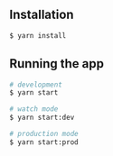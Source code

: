 ## Installation

```bash
$ yarn install
```

## Running the app

```bash
# development
$ yarn start

# watch mode
$ yarn start:dev

# production mode
$ yarn start:prod
```

